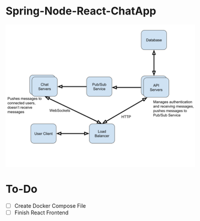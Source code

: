 # Spring-Node-React-ChatApp
![Architecture](ChatAppArchitecture.svg)

# To-Do

- [ ] Create Docker Compose File
- [ ] Finish React Frontend
